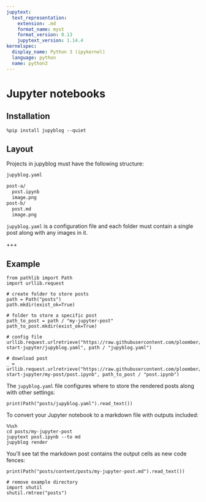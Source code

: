 ```yaml
---
jupytext:
  text_representation:
    extension: .md
    format_name: myst
    format_version: 0.13
    jupytext_version: 1.14.4
kernelspec:
  display_name: Python 3 (ipykernel)
  language: python
  name: python3
---
```

# Jupyter notebooks

## Installation

```{code-cell}
%pip install jupyblog --quiet
```

## Layout

Projects in jupyblog must have the following structure:

```txt
jupyblog.yaml

post-a/
  post.ipynb
  image.png
post-b/
  post.md
  image.png
```

`jupyblog.yaml` is a configuration file and each folder must contain a single post along with any images in it.

+++

## Example

```{code-cell}
from pathlib import Path
import urllib.request

# create folder to store posts
path = Path("posts")
path.mkdir(exist_ok=True)

# folder to store a specific post
path_to_post = path / "my-jupyter-post"
path_to_post.mkdir(exist_ok=True)

# config file
urllib.request.urlretrieve("https://raw.githubusercontent.com/ploomber/jupyblog/master/examples/quick-start-jupyter/jupyblog.yaml", path / "jupyblog.yaml")

# download post
_ = urllib.request.urlretrieve("https://raw.githubusercontent.com/ploomber/jupyblog/master/examples/quick-start-jupyter/my-post/post.ipynb", path_to_post / "post.ipynb")
```

The `jupyblog.yaml` file configures where to store the rendered posts along with other settings:

```{code-cell}
print(Path("posts/jupyblog.yaml").read_text())
```

To convert your Jupyter notebook to a markdown file with outputs included:

```{code-cell}
%%sh
cd posts/my-jupyter-post
jupytext post.ipynb --to md
jupyblog render
```

You'll see tat the markdown post contains the output cells as new code fences:

```{code-cell}
print(Path("posts/content/posts/my-jupyter-post.md").read_text())
```

```{code-cell}
# remove example directory
import shutil
shutil.rmtree("posts")
```
